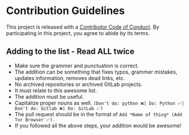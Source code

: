 # Contribution Guidelines
This project is released with a [Contributor Code of Conduct](https://github.com/Polycarbohydrate/awesome-tor/blob/main/code-of-conduct.md). By participating in this project, you agree to abide by its terms.
## Adding to the list - Read ALL twice
- Make sure the grammer and punctuation is correct.
- The addition can be something that fixes typos, grammer mistakes, updates information, removes dead links, etc.
- No archived repositories or archived GitLab projects.
- It must relate to this awesome list.
- The addition must be useful.
- Capitalize proper nouns as well. `(Don't do: python ❌| Do: Python ✅| Don't do: Gitlab ❌| Do: GitLab ✅)`
- The pull request should be in the format of `Add *Name of thing* (Add Tor Browser ✅).`
- If you followed all the above steps, your addition would be awesome!

